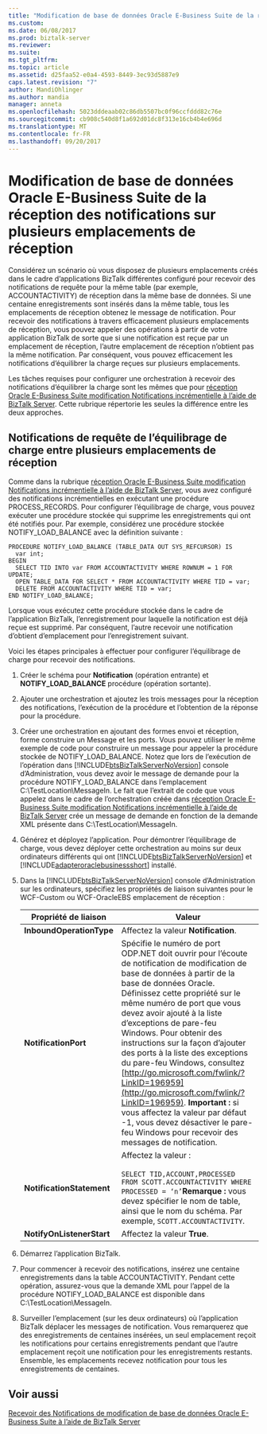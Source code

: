 ```yaml
---
title: "Modification de base de données Oracle E-Business Suite de la réception des notifications sur plusieurs emplacements de réception | Documents Microsoft"
ms.custom: 
ms.date: 06/08/2017
ms.prod: biztalk-server
ms.reviewer: 
ms.suite: 
ms.tgt_pltfrm: 
ms.topic: article
ms.assetid: d25faa52-e0a4-4593-8449-3ec93d5887e9
caps.latest.revision: "7"
author: MandiOhlinger
ms.author: mandia
manager: anneta
ms.openlocfilehash: 5023dddeaab02c86db5507bc0f96ccfddd82c76e
ms.sourcegitcommit: cb908c540d8f1a692d01dc8f313e16cb4b4e696d
ms.translationtype: MT
ms.contentlocale: fr-FR
ms.lasthandoff: 09/20/2017
---
```

# <a name="receive-oracle-e-business-suite-database-change-notifications-on-multiple-receive-locations"></a>Modification de base de données Oracle E-Business Suite de la réception des notifications sur plusieurs emplacements de réception
Considérez un scénario où vous disposez de plusieurs emplacements créés dans le cadre d’applications BizTalk différentes configuré pour recevoir des notifications de requête pour la même table (par exemple, ACCOUNTACTIVITY) de réception dans la même base de données. Si une centaine enregistrements sont insérés dans la même table, tous les emplacements de réception obtenez le message de notification. Pour recevoir des notifications à travers efficacement plusieurs emplacements de réception, vous pouvez appeler des opérations à partir de votre application BizTalk de sorte que si une notification est reçue par un emplacement de réception, l’autre emplacement de réception n’obtient pas la même notification. Par conséquent, vous pouvez efficacement les notifications d’équilibrer la charge reçues sur plusieurs emplacements.  
  
 Les tâches requises pour configurer une orchestration à recevoir des notifications d’équilibrer la charge sont les mêmes que pour [réception Oracle E-Business Suite modification Notifications incrémentielle à l’aide de BizTalk Server](../../adapters-and-accelerators/adapter-oracle-ebs/receive-oracle-ebs-change-notifications-incrementally-using-biztalk-server.md). Cette rubrique répertorie les seules la différence entre les deux approches.  
  
## <a name="load-balancing-query-notifications-across-multiple-receive-locations"></a>Notifications de requête de l’équilibrage de charge entre plusieurs emplacements de réception  
 Comme dans la rubrique [réception Oracle E-Business Suite modification Notifications incrémentielle à l’aide de BizTalk Server](../../adapters-and-accelerators/adapter-oracle-ebs/receive-oracle-ebs-change-notifications-incrementally-using-biztalk-server.md), vous avez configuré des notifications incrémentielles en exécutant une procédure PROCESS_RECORDS. Pour configurer l’équilibrage de charge, vous pouvez exécuter une procédure stockée qui supprime les enregistrements qui ont été notifiés pour. Par exemple, considérez une procédure stockée NOTIFY_LOAD_BALANCE avec la définition suivante :  
  
```  
PROCEDURE NOTIFY_LOAD_BALANCE (TABLE_DATA OUT SYS_REFCURSOR) IS  
  var int;  
BEGIN  
  SELECT TID INTO var FROM ACCOUNTACTIVITY WHERE ROWNUM = 1 FOR UPDATE;  
  OPEN TABLE_DATA FOR SELECT * FROM ACCOUNTACTIVITY WHERE TID = var;  
  DELETE FROM ACCOUNTACTIVITY WHERE TID = var;  
END NOTIFY_LOAD_BALANCE;  
```  
  
 Lorsque vous exécutez cette procédure stockée dans le cadre de l’application BizTalk, l’enregistrement pour laquelle la notification est déjà reçue est supprimé. Par conséquent, l’autre recevoir une notification d’obtient d’emplacement pour l’enregistrement suivant.  
  
 Voici les étapes principales à effectuer pour configurer l’équilibrage de charge pour recevoir des notifications.  
  
1.  Créer le schéma pour **Notification** (opération entrante) et **NOTIFY_LOAD_BALANCE** procédure (opération sortante).  
  
2.  Ajouter une orchestration et ajoutez les trois messages pour la réception des notifications, l’exécution de la procédure et l’obtention de la réponse pour la procédure.  
  
3.  Créer une orchestration en ajoutant des formes envoi et réception, forme construire un Message et les ports. Vous pouvez utiliser le même exemple de code pour construire un message pour appeler la procédure stockée de NOTIFY_LOAD_BALANCE. Notez que lors de l’exécution de l’opération dans [!INCLUDE[btsBizTalkServerNoVersion](../../includes/btsbiztalkservernoversion-md.md)] console d’Administration, vous devez avoir le message de demande pour la procédure NOTIFY_LOAD_BALANCE dans l’emplacement C:\TestLocation\MessageIn. Le fait que l’extrait de code que vous appelez dans le cadre de l’orchestration créée dans [réception Oracle E-Business Suite modification Notifications incrémentielle à l’aide de BizTalk Server](../../adapters-and-accelerators/adapter-oracle-ebs/receive-oracle-ebs-change-notifications-incrementally-using-biztalk-server.md) crée un message de demande en fonction de la demande XML présente dans C:\TestLocation\MessageIn.  
  
4.  Générez et déployez l’application. Pour démontrer l’équilibrage de charge, vous devez déployer cette orchestration au moins sur deux ordinateurs différents qui ont [!INCLUDE[btsBizTalkServerNoVersion](../../includes/btsbiztalkservernoversion-md.md)] et [!INCLUDE[adapteroraclebusinessshort](../../includes/adapteroraclebusinessshort-md.md)] installé.  
  
5.  Dans la [!INCLUDE[btsBizTalkServerNoVersion](../../includes/btsbiztalkservernoversion-md.md)] console d’Administration sur les ordinateurs, spécifiez les propriétés de liaison suivantes pour le WCF-Custom ou WCF-OracleEBS emplacement de réception :  
  
    |Propriété de liaison|Valeur|  
    |----------------------|-----------|  
    |**InboundOperationType**|Affectez la valeur **Notification**.|  
    |**NotificationPort**|Spécifie le numéro de port ODP.NET doit ouvrir pour l’écoute de notification de modification de base de données à partir de la base de données Oracle. Définissez cette propriété sur le même numéro de port que vous devez avoir ajouté à la liste d’exceptions de pare-feu Windows. Pour obtenir des instructions sur la façon d’ajouter des ports à la liste des exceptions du pare-feu Windows, consultez [http://go.microsoft.com/fwlink/?LinkID=196959](http://go.microsoft.com/fwlink/?LinkID=196959). **Important :** si vous affectez la valeur par défaut -1, vous devez désactiver le pare-feu Windows pour recevoir des messages de notification.|  
    |**NotificationStatement**|Affectez la valeur :<br /><br /> `SELECT TID,ACCOUNT,PROCESSED FROM SCOTT.ACCOUNTACTIVITY WHERE PROCESSED = ‘n’`**Remarque :** vous devez spécifier le nom de table, ainsi que le nom du schéma. Par exemple, `SCOTT.ACCOUNTACTIVITY`.|  
    |**NotifyOnListenerStart**|Affectez la valeur **True**.|  
  
6.  Démarrez l’application BizTalk.  
  
7.  Pour commencer à recevoir des notifications, insérez une centaine enregistrements dans la table ACCOUNTACTIVITY. Pendant cette opération, assurez-vous que la demande XML pour l’appel de la procédure NOTIFY_LOAD_BALANCE est disponible dans C:\TestLocation\MessageIn.  
  
8.  Surveiller l’emplacement (sur les deux ordinateurs) où l’application BizTalk déplacer les messages de notification. Vous remarquerez que des enregistrements de centaines insérées, un seul emplacement reçoit les notifications pour certains enregistrements pendant que l’autre emplacement reçoit une notification pour les enregistrements restants. Ensemble, les emplacements recevez notification pour tous les enregistrements de centaines.  
  
## <a name="see-also"></a>Voir aussi  
 [Recevoir des Notifications de modification de base de données Oracle E-Business Suite à l’aide de BizTalk Server](../../adapters-and-accelerators/adapter-oracle-ebs/receive-oracle-ebs-database-change-notifications-using-biztalk-server.md)